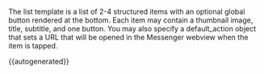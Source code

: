 The list template is a list of 2-4 structured items with an optional global button rendered at the bottom. Each item may contain a thumbnail image, title, subtitle, and one button. You may also specify a default_action object that sets a URL that will be opened in the Messenger webview when the item is tapped.

{{autogenerated}}
